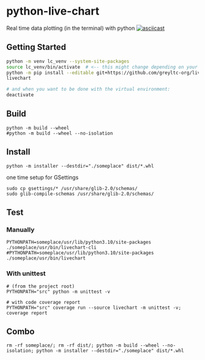 # python-live-chart
Real time data plotting (in the terminal) with python
[![asciicast](https://asciinema.org/a/327214.svg)](https://asciinema.org/a/327214)

## Getting Started
```bash
python -m venv lc_venv --system-site-packages
source lc_venv/bin/activate  # <-- this might change depending on your OS, see https://docs.python.org/3/library/venv.html#how-venvs-work
python -m pip install --editable git+https://github.com/greyltc-org/livechart.git#egg=livechart
livechart

# and when you want to be done with the virtual environment:
deactivate
```

## Build
```
python -m build --wheel
#python -m build --wheel --no-isolation
```

## Install
```
python -m installer --destdir="./someplace" dist/*.whl
```
one time setup for GSettings  
```
sudo cp gsettings/* /usr/share/glib-2.0/schemas/
sudo glib-compile-schemas /usr/share/glib-2.0/schemas/
```

## Test
### Manually
```
PYTHONPATH=someplace/usr/lib/python3.10/site-packages ./someplace/usr/bin/livechart-cli
#PYTHONPATH=someplace/usr/lib/python3.10/site-packages ./someplace/usr/bin/livechart
```
### With unittest
```
# (from the project root)
PYTHONPATH="src" python -m unittest -v

# with code coverage report
PYTHONPATH="src" coverage run --source livechart -m unittest -v; coverage report
```
## Combo
```
rm -rf someplace/; rm -rf dist/; python -m build --wheel --no-isolation; python -m installer --destdir="./someplace" dist/*.whl
```
